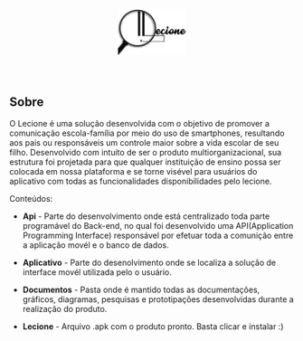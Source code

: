 <h1 align="center">
<br>
  <img src="Aplicativo/app/common/images/logo.png" alt="Lecione" width="120">
<br>
<br>
</h1>


## Sobre

O Lecione é uma solução desenvolvida com o objetivo de promover a comunicação escola-família por meio do uso de smartphones, resultando aos pais ou responsáveis um controle maior sobre a vida escolar de seu filho. Desenvolvido com intuito de ser o produto multiorganizacional, sua estrutura foi projetada para que qualquer instituição de ensino possa ser colocada em nossa plataforma e se torne visével para usuários do aplicativo com todas as funcionalidades disponibilidades pelo lecione. 

Conteúdos:

- **Api** - Parte do desenvolvimento onde está centralizado toda parte programável do Back-end, no qual foi desenvolvido uma API(Application Programming Interface) responsável por efetuar toda a comunição entre a aplicação movél e o banco de dados.

- **Aplicativo** - Parte do desenolvimento onde se localiza a solução de interface movél utilizada pelo o usuário.

- **Documentos** - Pasta onde é mantido todas as documentações, gráficos, diagramas, pesquisas e prototipações desenvolvidas durante a realização do produto.

- **Lecione** - Arquivo .apk com o produto pronto. Basta clicar e instalar :)
